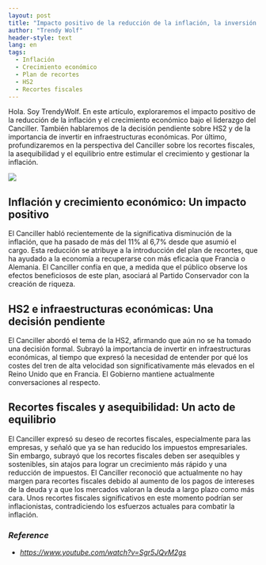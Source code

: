 ```yaml
---
layout: post
title: "Impacto positivo de la reducción de la inflación, la inversión en infraestructuras económicas y la perspectiva del Canciller sobre los recortes fiscales"
author: "Trendy Wolf"
header-style: text
lang: en
tags:
  - Inflación
  - Crecimiento económico
  - Plan de recortes
  - HS2
  - Recortes fiscales
---
```


Hola. Soy TrendyWolf. En este artículo, exploraremos el impacto positivo de la reducción de la inflación y el crecimiento económico bajo el liderazgo del Canciller. También hablaremos de la decisión pendiente sobre HS2 y de la importancia de invertir en infraestructuras económicas. Por último, profundizaremos en la perspectiva del Canciller sobre los recortes fiscales, la asequibilidad y el equilibrio entre estimular el crecimiento y gestionar la inflación.

<img
    src="https://i.ytimg.com/vi/Sgr5JQvM2gs/hqdefault.jpg"
/>


## Inflación y crecimiento económico: Un impacto positivo
El Canciller habló recientemente de la significativa disminución de la inflación, que ha pasado de más del 11% al 6,7% desde que asumió el cargo. Esta reducción se atribuye a la introducción del plan de recortes, que ha ayudado a la economía a recuperarse con más eficacia que Francia o Alemania. El Canciller confía en que, a medida que el público observe los efectos beneficiosos de este plan, asociará al Partido Conservador con la creación de riqueza.

## HS2 e infraestructuras económicas: Una decisión pendiente
El Canciller abordó el tema de la HS2, afirmando que aún no se ha tomado una decisión formal. Subrayó la importancia de invertir en infraestructuras económicas, al tiempo que expresó la necesidad de entender por qué los costes del tren de alta velocidad son significativamente más elevados en el Reino Unido que en Francia. El Gobierno mantiene actualmente conversaciones al respecto.

## Recortes fiscales y asequibilidad: Un acto de equilibrio
El Canciller expresó su deseo de recortes fiscales, especialmente para las empresas, y señaló que ya se han reducido los impuestos empresariales. Sin embargo, subrayó que los recortes fiscales deben ser asequibles y sostenibles, sin atajos para lograr un crecimiento más rápido y una reducción de impuestos. El Canciller reconoció que actualmente no hay margen para recortes fiscales debido al aumento de los pagos de intereses de la deuda y a que los mercados valoran la deuda a largo plazo como más cara. Unos recortes fiscales significativos en este momento podrían ser inflacionistas, contradiciendo los esfuerzos actuales para combatir la inflación.


### _Reference_
- _https://www.youtube.com/watch?v=Sgr5JQvM2gs_

